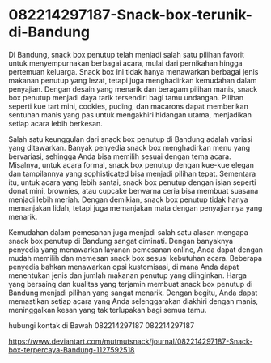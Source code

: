 # 082214297187-Snack-box-terunik-di-Bandung
Di Bandung, snack box penutup telah menjadi salah satu pilihan favorit untuk menyempurnakan berbagai acara, mulai dari pernikahan hingga pertemuan keluarga. Snack box ini tidak hanya menawarkan berbagai jenis makanan penutup yang lezat, tetapi juga menghadirkan kemudahan dalam penyajian. Dengan desain yang menarik dan beragam pilihan manis, snack box penutup menjadi daya tarik tersendiri bagi tamu undangan. Pilihan seperti kue tart mini, cookies, puding, dan macarons dapat memberikan sentuhan manis yang pas untuk mengakhiri hidangan utama, menjadikan setiap acara lebih berkesan.

Salah satu keunggulan dari snack box penutup di Bandung adalah variasi yang ditawarkan. Banyak penyedia snack box menghadirkan menu yang bervariasi, sehingga Anda bisa memilih sesuai dengan tema acara. Misalnya, untuk acara formal, snack box penutup dengan kue-kue elegan dan tampilannya yang sophisticated bisa menjadi pilihan tepat. Sementara itu, untuk acara yang lebih santai, snack box penutup dengan isian seperti donat mini, brownies, atau cupcake berwarna ceria bisa membuat suasana menjadi lebih meriah. Dengan demikian, snack box penutup tidak hanya memanjakan lidah, tetapi juga memanjakan mata dengan penyajiannya yang menarik.

Kemudahan dalam pemesanan juga menjadi salah satu alasan mengapa snack box penutup di Bandung sangat diminati. Dengan banyaknya penyedia yang menawarkan layanan pemesanan online, Anda dapat dengan mudah memilih dan memesan snack box sesuai kebutuhan acara. Beberapa penyedia bahkan menawarkan opsi kustomisasi, di mana Anda dapat menentukan jenis dan jumlah makanan penutup yang diinginkan. Harga yang bersaing dan kualitas yang terjamin membuat snack box penutup di Bandung menjadi pilihan yang sangat menarik. Dengan begitu, Anda dapat memastikan setiap acara yang Anda selenggarakan diakhiri dengan manis, meninggalkan kesan yang tak terlupakan bagi semua tamu.


hubungi kontak di Bawah
082214297187
082214297187

https://www.deviantart.com/mutmutsnack/journal/082214297187-Snack-box-terpercaya-Bandung-1127592518



